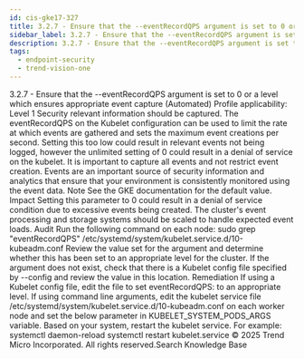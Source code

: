 ```yaml
---
id: cis-gke17-327
title: 3.2.7 - Ensure that the --eventRecordQPS argument is set to 0 or a level which ensures appropriate event capture (Automated)
sidebar_label: 3.2.7 - Ensure that the --eventRecordQPS argument is set to 0 or a level which ensures appropriate event capture (Automated)
description: 3.2.7 - Ensure that the --eventRecordQPS argument is set to 0 or a level which ensures appropriate event capture (Automated)
tags:
  - endpoint-security
  - trend-vision-one
---
```


 3.2.7 - Ensure that the --eventRecordQPS argument is set to 0 or a level which ensures appropriate event capture (Automated) Profile applicability: Level 1 Security relevant information should be captured. The eventRecordQPS on the Kubelet configuration can be used to limit the rate at which events are gathered and sets the maximum event creations per second. Setting this too low could result in relevant events not being logged, however the unlimited setting of 0 could result in a denial of service on the kubelet. It is important to capture all events and not restrict event creation. Events are an important source of security information and analytics that ensure that your environment is consistently monitored using the event data. Note See the GKE documentation for the default value. Impact Setting this parameter to 0 could result in a denial of service condition due to excessive events being created. The cluster's event processing and storage systems should be scaled to handle expected event loads. Audit Run the following command on each node: sudo grep "eventRecordQPS" /etc/systemd/system/kubelet.service.d/10-kubeadm.conf Review the value set for the argument and determine whether this has been set to an appropriate level for the cluster. If the argument does not exist, check that there is a Kubelet config file specified by --config and review the value in this location. Remediation If using a Kubelet config file, edit the file to set eventRecordQPS: to an appropriate level. If using command line arguments, edit the kubelet service file /etc/systemd/system/kubelet.service.d/10-kubeadm.conf on each worker node and set the below parameter in KUBELET_SYSTEM_PODS_ARGS variable. Based on your system, restart the kubelet service. For example: systemctl daemon-reload systemctl restart kubelet.service © 2025 Trend Micro Incorporated. All rights reserved.Search Knowledge Base